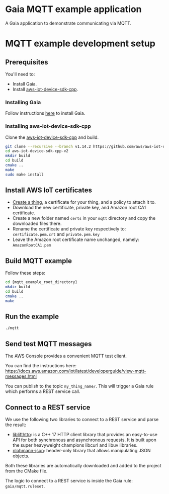 # Gaia MQTT example application
A Gaia application to demonstrate communicating via MQTT.

# MQTT example development setup
## Prerequisites
You'll need to:

* Install Gaia.
* Install [aws-iot-device-sdk-cpp](https://github.com/aws/aws-iot-device-sdk-cpp-v2).

### Installing Gaia
Follow instructions [here](https://gaia-platform.github.io/gaia-platform-docs.io/articles/getting-started-with-gaia.html) to install Gaia.

### Installing aws-iot-device-sdk-cpp
Clone the [aws-iot-device-sdk-cpp](https://github.com/aws/aws-iot-device-sdk-cpp-v2) and build.

```bash
git clone --recursive --branch v1.14.2 https://github.com/aws/aws-iot-device-sdk-cpp-v2.git
cd aws-iot-device-sdk-cpp-v2
mkdir build
cd build
cmake ..
make
sudo make install
```

## Install AWS IoT certificates
* [Create a thing](https://aws.amazon.com/iot/), a certificate for your thing, and a policy to attach it to.
* Download the new certificate, private key, and Amazon root CA1 certificate.
* Create a new folder named `certs` in your `mqtt` directory and copy the downloaded files there.
* Rename the certificate and private key respectively to: `certificate.pem.crt` and `private.pem.key`
* Leave the Amazon root certificate name unchanged, namely: `AmazonRootCA1.pem`

## Build MQTT example
Follow these steps:
```bash
cd {mqtt_example_root_directory}
mkdir build
cd build
cmake ..
make
```

## Run the example
```bash
./mqtt
```

## Send test MQTT messages

The AWS Console provides a convenient MQTT test client.

You can find the instructions here: https://docs.aws.amazon.com/iot/latest/developerguide/view-mqtt-messages.html

You can publish to the topic `my_thing_name/`. This will trigger a Gaia rule which performs a REST service call.

## Connect to a REST service

We use the following two libraries to connect to a REST service and parse the result:
- [liblifthttp](https://github.com/jbaldwin/liblifthttp): is a C++ 17 HTTP client library that provides an easy-to-use API for both synchronous and asynchronous requests. It is built upon the super heavyweight champions libcurl and libuv libraries. 
- [nlohmann-json](https://github.com/nlohmann/json): header-only library that allows manipulating JSON objects.

Both these libraries are automatically downloaded and added to the project from the CMake file.

The logic to connect to a REST service is inside the Gaia rule: `gaia/mqtt.ruleset`.
